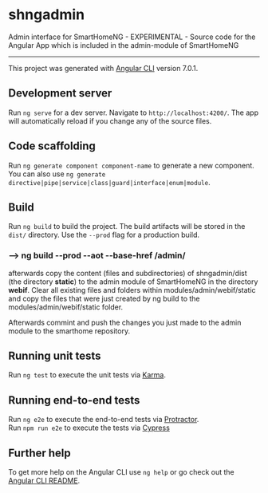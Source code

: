 # shngadmin
Admin interface for SmartHomeNG - EXPERIMENTAL - Source code for the Angular App which is included in the admin-module of SmartHomeNG


---


This project was generated with [Angular CLI](https://github.com/angular/angular-cli) version 7.0.1.

## Development server

Run `ng serve` for a dev server. Navigate to `http://localhost:4200/`. The app will automatically reload if you change any of the source files.

## Code scaffolding

Run `ng generate component component-name` to generate a new component. You can also use `ng generate directive|pipe|service|class|guard|interface|enum|module`.

## Build

Run `ng build` to build the project. The build artifacts will be stored in the `dist/` directory. Use the `--prod` flag for a production build.

### --> ng build --prod --aot --base-href /admin/

afterwards copy the content (files and subdirectories) of shngadmin/dist (the directory **static**) to the admin module of SmartHomeNG in the directory **webif**. Clear all existing files and 
folders within modules/admin/webif/static and copy the files that were just created by ng build to the modules/admin/webif/static folder.

Afterwards commint and push the changes you just made to the admin module to the smarthome repository.

## Running unit tests

Run `ng test` to execute the unit tests via [Karma](https://karma-runner.github.io).

## Running end-to-end tests

Run `ng e2e` to execute the end-to-end tests via [Protractor](http://www.protractortest.org/).\
Run `npm run e2e` to execute the tests via [Cypress](https://www.cypress.io/.)

## Further help

To get more help on the Angular CLI use `ng help` or go check out the [Angular CLI README](https://github.com/angular/angular-cli/blob/master/README.md).

